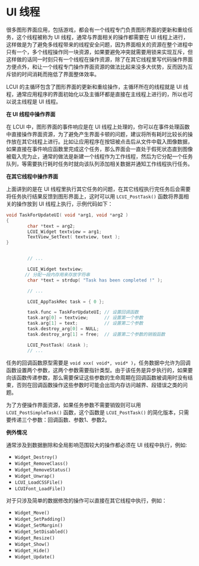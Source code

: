 # UI 线程

很多图形界面应用，包括游戏，都会有一个线程专门负责图形界面的更新和重绘任务，这个线程被称为 UI 线程，通常与界面相关的操作都需要在 UI 线程上进行，这样做是为了避免多线程带来的线程安全问题，因为界面相关的资源在整个进程中只有一个，多个线程操作同一块资源，如果要避免冲突就需要用锁来实现互斥，但这样做的话同一时刻只有一个线程在操作资源，除了在其它线程里写代码操作界面方便点外，和让一个线程专门操作界面资源的做法比起来没多大优势，反而因为互斥锁的时间消耗而拖低了界面整体效率。

LCUI 的主循环包含了图形界面的更新和重绘操作，主循环所在的线程就是 UI 线程，通常应用程序的界面初始化以及主循环都是直接在主线程上进行的，所以也可以说主线程是 UI 线程。

**在 UI 线程中操作界面**

在 LCUI 中，图形界面的事件响应是在 UI 线程上处理的，你可以在事件处理函数中直接操作界面资源，为了避免产生界面卡顿的问题，建议将所有耗时比较长的操作放在其它线程上进行。比如让应用程序在按钮被点击后从文件中载入图像数据，如果直接在事件响应函数里完成这个任务，那么界面会一直处于假死状态直到图像被载入完为止，通常的做法是新建一个线程作为工作线程，然后为它分配一个任务队列，等需要执行耗时任务时就向该队列添加相关数据并通知工作线程执行任务。


**在其它线程中操作界面**

上面讲到的是在 UI 线程里执行其它任务的问题，在其它线程执行完任务后会需要将任务执行结果反馈到图形界面上，这时可以用 `LCUI_PostTask()` 函数将界面相关的操作放到 UI 线程上执行，示例代码如下：

``` c
void TaskForUpdateUI( void *arg1, void *arg2 )
{
        char *text = arg2;
        LCUI_Widget textview = arg1;
        TextView_SetText( textview, text );
}


        // ...

        LCUI_Widget textview;
       // 分配一段内存用来存放字符串
        char *text = strdup( "Task has been completed !" );

        // ...

        LCUI_AppTaskRec task = { 0 };

        task.func = TaskForUpdateUI; // 设置回调函数
        task.arg[0] = textview;      // 设置第一个参数
        task.arg[1] = text;          // 设置第二个参数
        task.destroy_arg[0] = NULL;
        task.destroy_arg[1] = free;  // 设置第二个参数的销毁函数

        LCUI_PostTask( &task );
        // ...
```

任务的回调函数原型需要是 `void xxx( void*, void* )`，任务数据中允许为回调函数设置两个参数，这两个参数需要指针类型。由于该任务是异步执行的，如果要向该函数传递参数，那么需要保证这些参数的生命周期在回调函数被调用时没有结束，否则在回调函数操作这些参数时可能会出现内存访问越界、段错误之类的问题。

为了方便操作界面资源，如果任务参数不需要销毁则可以用 `LCUI_PostSimpleTask()` 函数，这个函数是 `LCUI_PostTask()` 的简化版本，只需要传递三个参数：回调函数、参数1、参数2。

**例外情况**

通常涉及到数据删除和全局影响范围较大的操作都必须在 UI 线程中执行，例如: 

- `Widget_Destroy()`
- `Widget_RemoveClass()`
- `Widget_RemoveStatus()`
- `Widget_Unwrap()`
- `LCUI_LoadCSSFile()`
- `LCUIFont_LoadFile()`

对于只涉及简单的数据修改的操作可以直接在其它线程中执行，例如：

- `Widget_Move()`
- `Widget_SetPadding()`
- `Widget_SetMargin()`
- `Widget_SetDisabled()`
- `Widget_Resize()`
- `Widget_Show()`
- `Widget_Hide()`
- `Widget_Update()`